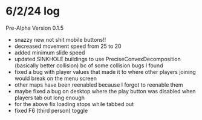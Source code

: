 # 6/2/24 log
Pre-Alpha Version 0.1.5

- snazzy new not shit mobile buttons!!
- decreased movement speed from 25 to 20
- added minimum slide speed
- updated SINKHOLE buildings to use PreciseConvexDecomposition (basically better collision) bc of some collision bugs I found
- fixed a bug with player values that made it to where other players joining would break on the menu screen
- other maps have been reenabled because I forgot to reenable them
- maybe fixed a bug on desktop where the play button was disabled when players tab out long enough
- for the above fix loading stops while tabbed out
- fixed F6 (third person) toggle